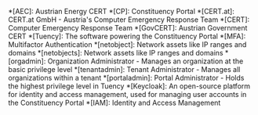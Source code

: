 *[AEC]: Austrian Energy CERT
*[CP]: Constituency Portal
*[CERT.at]: CERT.at GmbH - Austria's Computer Emergency Response Team
*[CERT]: Computer Emergency Response Team
*[GovCERT]: Austrian Government CERT
*[Tuency]: The software powering the Constituency Portal
*[MFA]: Multifactor Authentication
*[netobject]: Network assets like IP ranges and domains
*[netobjects]: Network assets like IP ranges and domains
*[orgadmin]: Organization Administrator - Manages an organization at the basic privilege level
*[tenantadmin]: Tenant Administrator - Manages all organizations within a tenant
*[portaladmin]: Portal Administrator - Holds the highest privilege level in Tuency
*[Keycloak]: An open-source platform for identity and access management, used for managing user accounts in the Constituency Portal
*[IAM]: Identity and Access Management
